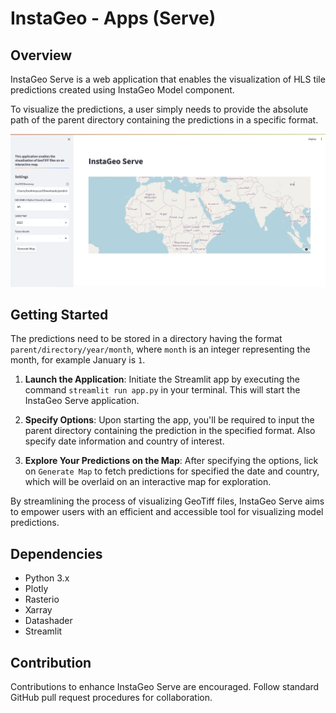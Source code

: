 # InstaGeo - Apps (Serve)

## Overview
InstaGeo Serve is a web application that enables the visualization of HLS tile predictions created using InstaGeo Model component.

To visualize the predictions, a user simply needs to provide the absolute path of the parent directory containing the predictions in a specific format.

![InstaGeo Serve](../../assets/instageo_serve.png)


## Getting Started
The predictions need to be stored in a directory having the format `parent/directory/year/month`, where `month` is an integer representing the month, for example January is `1`.

1. **Launch the Application**: Initiate the Streamlit app by executing the command `streamlit run app.py` in your terminal. This will start the InstaGeo Serve application.

2. **Specify Options**: Upon starting the app, you'll be required to input the parent directory containing the prediction in the specified format. Also specify date information and country of interest.

3. **Explore Your Predictions on the Map**: After specifying the options, lick on `Generate Map` to fetch predictions for specified the date and country, which will be overlaid on an interactive map for exploration.

By streamlining the process of visualizing GeoTiff files, InstaGeo Serve aims to empower users with an efficient and accessible tool for visualizing model predictions.

## Dependencies
- Python 3.x
- Plotly
- Rasterio
- Xarray
- Datashader
- Streamlit

## Contribution
Contributions to enhance InstaGeo Serve are encouraged. Follow standard GitHub pull request procedures for collaboration.
